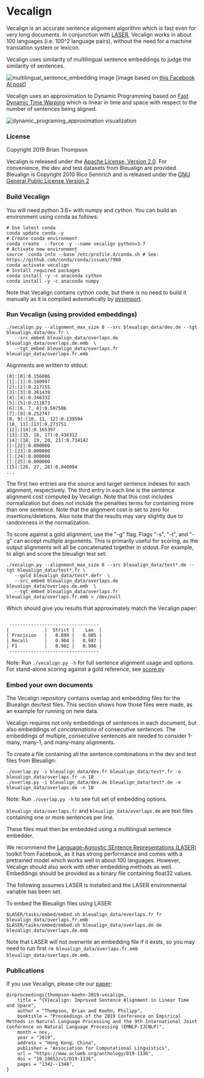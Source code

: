 # Vecalign

Vecalign is an accurate sentence alignment algorithm which is fast even for very long documents.
In conjunction with [LASER](https://github.com/facebookresearch/LASER), Vecalign 
works in about 100 languages (i.e. 100^2 language pairs), 
without the need for a machine translation system or lexicon. 

Vecalign uses similarity of multilingual sentence embeddings to judge the similarity of sentences.

![multilingual_sentence_embedding image](media/multilingual_sentence_embedding.png)
[image based on [this Facebook AI post](https://engineering.fb.com/ai-research/laser-multilingual-sentence-embeddings/)]

Vecalign uses an approximation to Dynamic Programming based on 
[Fast Dynamic Time Warping](https://content.iospress.com/articles/intelligent-data-analysis/ida00303)
which is linear in time and space with respect to the number of sentences being aligned. 

![dynamic_programing_approximation visualization](media/dynamic_programing_approximation.gif)

### License 

Copyright 2019 Brian Thompson

Vecalign is released under the [Apache License, Version 2.0](LICENSE).
For convenience, the dev and test datasets from Bleualign are provided. Bleualign is Copyright 2010 Rico Sennrich and is released under the [GNU General Public License Version 2](bleualign_data/LICENSE)

### Build Vecalign

You will need python 3.6+ with numpy and cython. You can build an environment using conda as follows:

```
# Use latest conda
conda update conda -y
# Create conda environment
conda create  --force -y --name vecalign python=3.7
# Activate new environment
source `conda info --base`/etc/profile.d/conda.sh # See: https://github.com/conda/conda/issues/7980
conda activate vecalign
# Install required packages
conda install -y -c anaconda cython
conda install -y -c anaconda numpy
```

Note that Vecalign contains cython code, but there is no need to build it manually as it is compiled automatically by [pyximport](https://github.com/cython/cython/tree/master/pyximport).

### Run Vecalign (using provided embeddings)
```
./vecalign.py --alignment_max_size 8 --src bleualign_data/dev.de --tgt bleualign_data/dev.fr \
   --src_embed bleualign_data/overlaps.de bleualign_data/overlaps.de.emb  \
   --tgt_embed bleualign_data/overlaps.fr bleualign_data/overlaps.fr.emb
```

Alignments are written to stdout:
```
[0]:[0]:0.156006
[1]:[1]:0.160997
[2]:[2]:0.217155
[3]:[3]:0.361439
[4]:[4]:0.346332
[5]:[5]:0.211873
[6]:[6, 7, 8]:0.507506
[7]:[9]:0.252747
[8, 9]:[10, 11, 12]:0.139594
[10, 11]:[13]:0.273751
[12]:[14]:0.165397
[13]:[15, 16, 17]:0.436312
[14]:[18, 19, 20, 21]:0.734142
[]:[22]:0.000000
[]:[23]:0.000000
[]:[24]:0.000000
[]:[25]:0.000000
[15]:[26, 27, 28]:0.840094
...
```

The first two entries are the source and target sentence indexes for each alignment, respectively. 
The third entry in each line is the sentence alignment cost computed by Vecalign. 
Note that this cost includes normalization but does *not* include the penalties terms for containing more than one sentence. 
Note that the alignment cost is set to zero for insertions/deletions. 
Also note that the results may vary slightly due to randomness in the normalization.

To score against a gold alignment, use the "-g" flag.
Flags "-s", "-t", and "-g" can accept multiple arguments. This is primarily useful for scoring, as the output alignments will all be concatenated together in stdout. For example, to align and score the bleualign test set: 
```
./vecalign.py --alignment_max_size 8 --src bleualign_data/test*.de --tgt bleualign_data/test*.fr \
   --gold bleualign_data/test*.defr  \
   --src_embed bleualign_data/overlaps.de bleualign_data/overlaps.de.emb  \
   --tgt_embed bleualign_data/overlaps.fr bleualign_data/overlaps.fr.emb > /dev/null
```
Which should give you results that approximately match the Vecalign paper:

```

 ---------------------------------
|             |  Strict |    Lax  |
| Precision   |   0.899 |   0.985 |
| Recall      |   0.904 |   0.987 |
| F1          |   0.902 |   0.986 |
 ---------------------------------
```

Note: Run `./vecalign.py -h` for full sentence alignment usage and options. 
For stand-alone scoring against a gold reference, see [score.py](score.py)

### Embed your own documents

The Vecalign repository contains overlap and embedding files for the Bluealign dev/test files. 
This section shows how those files were made, as an example for running on new data.

Vecalign requires not only embeddings of sentences in each document, 
but also embeddings of *concatenations* of consecutive sentences.
The embeddings of multiple, consecutive sentences are needed to consider 1-many, many-1, and many-many alignments.


To create a file containing all the sentence combinations in the dev and test files from Bleualign:
```
./overlap.py -i bleualign_data/dev.fr bleualign_data/test*.fr -o bleualign_data/overlaps.fr -n 10
./overlap.py -i bleualign_data/dev.de bleualign_data/test*.de -o bleualign_data/overlaps.de -n 10
```

Note: Run `./overlap.py -h` to see full set of embedding options. 

`bleualign_data/overlaps.fr` and `bleualign_data/overlaps.de` are text files containing one or more sentences per line. 

These files must then be embedded using a multilingual sentence embedder.

We recommend the [Language-Agnostic SEntence Representations (LASER)](https://github.com/facebookresearch/LASER) 
toolkit from Facebook, as it has strong performance and comes with a pretrained model which works well in about 100 languages. 
However, Vecalign should also work with other embedding methods as well. Embeddings should be provided as a binary file containing float32 values.

The following assumes LASER is installed and the LASER environmental variable has been set.

To embed the Bleualign files using LASER:
```
$LASER/tasks/embed/embed.sh bleualign_data/overlaps.fr fr bleualign_data/overlaps.fr.emb
$LASER/tasks/embed/embed.sh bleualign_data/overlaps.de de bleualign_data/overlaps.de.emb
```

Note that LASER will not overwrite an embedding file if it exsts, so you may need to run first `rm bleualign_data/overlaps.fr.emb bleualign_data/overlaps.de.emb`.

### Publications

If you use Vecalign, please cite our [paper](https://www.aclweb.org/anthology/D19-1136.pdf):

```
@inproceedings{thompson-koehn-2019-vecalign,
    title = "{V}ecalign: Improved Sentence Alignment in Linear Time and Space",
    author = "Thompson, Brian and Koehn, Philipp",
    booktitle = "Proceedings of the 2019 Conference on Empirical Methods in Natural Language Processing and the 9th International Joint Conference on Natural Language Processing (EMNLP-IJCNLP)",
    month = nov,
    year = "2019",
    address = "Hong Kong, China",
    publisher = "Association for Computational Linguistics",
    url = "https://www.aclweb.org/anthology/D19-1136",
    doi = "10.18653/v1/D19-1136",
    pages = "1342--1348",
}
```

